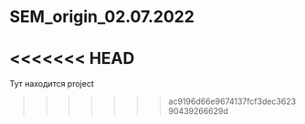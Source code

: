 # SEM_origin_02.07.2022
<<<<<<< HEAD
=======

Тут находится project
>>>>>>> ac9196d66e9674137fcf3dec362390439266629d
